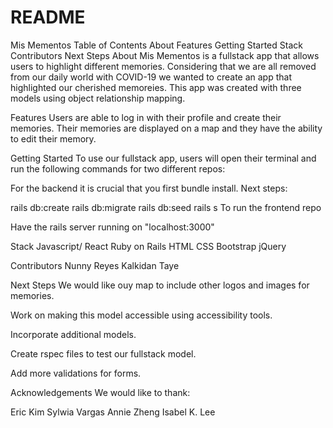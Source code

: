 # README

Mis Mementos
Table of Contents
About
Features
Getting Started
Stack
Contributors
Next Steps
About
Mis Mementos is a fullstack app that allows users to highlight different memories. Considering that we are all removed from our daily world with COVID-19 we wanted to create an app that highlighted our cherished memoreies. This app was created with three models using object relationship mapping.

Features
Users are able to log in with their profile and create their memories. Their memories are displayed on a map and they have the ability to edit their memory.

Getting Started
To use our fullstack app, users will open their terminal and run the following commands for two different repos:

For the backend it is crucial that you first bundle install. Next steps:

rails db:create
rails db:migrate
rails db:seed
rails s
To run the frontend repo

Have the rails server running on "localhost:3000"

Stack
Javascript/ React
Ruby on Rails
HTML
CSS
Bootstrap
jQuery

Contributors
Nunny Reyes
Kalkidan Taye

Next Steps
We would like ouy map to include other logos and images for memories.  

Work on making this model accessible using accessibility tools.

Incorporate additional models.

Create rspec files to test our fullstack model.

Add more validations for forms.

Acknowledgements
We would like to thank:

Eric Kim
Sylwia Vargas
Annie Zheng
Isabel K. Lee
